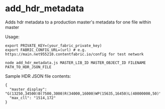 # add_hdr_metadata
Adds hdr metadata to a production master's metadata for one file within master

Usage:

```
export PRIVATE_KEY=(your_fabric_private_key)
export FABRIC_CONFIG_URL=(url) # e.g. https://main.net955210.contentfabric.io/config for test network

node add_hdr_metadata.js MASTER_LIB_ID MASTER_OBJECT_ID FILENAME PATH_TO_HDR_JSON_FILE
```

Sample HDR JSON file contents:
```
{
  "master_display": "G(13250,34500)B(7500,3000)R(34000,16000)WP(15635,16450)L(40000000,50)",
  "max_cll": "1514,172"
}
```
